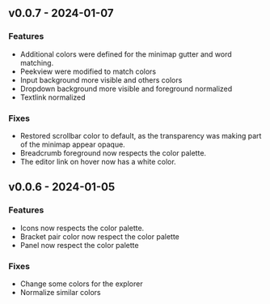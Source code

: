 ## v0.0.7 - 2024-01-07
### Features
- Additional colors were defined for the minimap gutter and word matching.
- Peekview were modified to match colors
- Input background more visible and others colors
- Dropdown background more visible and foreground normalized
- Textlink normalized
### Fixes
- Restored scrollbar color to default, as the transparency was making part of the minimap appear opaque.
- Breadcrumb foreground now respects the color palette.
- The editor link on hover now has a white color.
## v0.0.6 - 2024-01-05
### Features
- Icons now respects the color palette.
- Bracket pair color now respect the color palette
- Panel now respect the color palette
### Fixes
- Change some colors for the explorer
- Normalize similar colors
